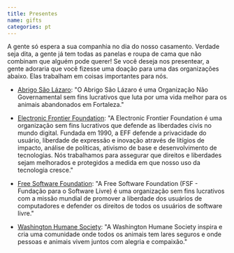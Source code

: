 ```yaml
---
title: Presentes
name: gifts
categories: pt
---
```


A gente só espera a sua companhia no dia do nosso casamento. Verdade
seja dita, a gente já tem todas as panelas e roupa de cama que não
combinam que alguém pode querer! Se você deseja nos presentear, a gente
adoraria que você fizesse uma doação para uma das organizações abaixo.
Elas trabalham em coisas importantes para nós.


- [Abrigo São Lázaro][lazaro]: "O Abrigo São Lázaro é uma Organização
  Não Governamental sem fins lucrativos que luta por uma vida melhor
  para os animais abandonados em Fortaleza."

- [Electronic Frontier Foundation][eff]: "A Electronic Frontier
  Foundation é uma organização sem fins lucrativos que defende as
  liberdades civis no mundo digital. Fundada em 1990, a EFF defende a
  privacidade do usuário, liberdade de expressão e inovação através de
  litígios de impacto, análise de políticas, ativismo de base e
  desenvolvimento de tecnologias. Nós trabalhamos para assegurar que
  direitos e liberdades sejam melhorados e protegidos a medida em que
  nosso uso da tecnologia cresce."

- [Free Software Foundation][fsf]: "A Free Software Foundation (FSF -
  Fundação para o Software Livre) é uma organização sem fins lucrativos
  com a missão mundial de promover a liberdade dos usuários de
  computadores e defender os direitos de todos os usuários de software
  livre."

- [Washington Humane Society][whs]: "A Washington Humane Society
  inspira e cria uma comunidade onde todos os animais tem lares seguros
  e onde pessoas e animais vivem juntos com alegria e compaixão."


[lazaro]: http://www.abrigosaolazaro.org/como-ajudar/?referer=erin-and-anderson
[fsf]: https://my.fsf.org/donate?referer=erin-and-anderson-wedding
[eff]: https://supporters.eff.org/donate?referer=erin-and-anderson-wedding
[whs]: https://secure3.convio.net/whsdc/site/Donation2?idb=0&df_id=6886&6886.donation=form1&referer=erin-and-anderson-wedding
